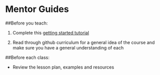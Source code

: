 # Mentor Guides

##Before you teach:

1. Complete this [getting started tutorial](http://guides.rubyonrails.org/getting_started.html)

2. Read through github curriculum for a general idea of the course and make sure you have a general understanding of each

##Before each class:

- Review the lesson plan, examples and resources 